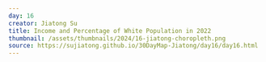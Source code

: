 ```yaml
---
day: 16
creator: Jiatong Su
title: Income and Percentage of White Population in 2022
thumbnail: /assets/thumbnails/2024/16-jiatong-choropleth.png
source: https://sujiatong.github.io/30DayMap-Jiatong/day16/day16.html
---
```




